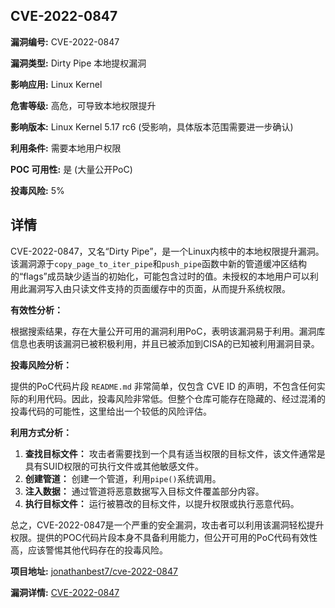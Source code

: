 ## CVE-2022-0847

**漏洞编号:** CVE-2022-0847

**漏洞类型:** Dirty Pipe 本地提权漏洞

**影响应用:** Linux Kernel

**危害等级:** 高危，可导致本地权限提升

**影响版本:** Linux Kernel 5.17 rc6 (受影响，具体版本范围需要进一步确认)

**利用条件:** 需要本地用户权限

**POC 可用性:** 是 (大量公开PoC)

**投毒风险:** 5%

## 详情

CVE-2022-0847，又名“Dirty Pipe”，是一个Linux内核中的本地权限提升漏洞。该漏洞源于`copy_page_to_iter_pipe`和`push_pipe`函数中新的管道缓冲区结构的“flags”成员缺少适当的初始化，可能包含过时的值。未授权的本地用户可以利用此漏洞写入由只读文件支持的页面缓存中的页面，从而提升系统权限。

**有效性分析：**

根据搜索结果，存在大量公开可用的漏洞利用PoC，表明该漏洞易于利用。漏洞库信息也表明该漏洞已被积极利用，并且已被添加到CISA的已知被利用漏洞目录。

**投毒风险分析：**

提供的PoC代码片段 `README.md` 非常简单，仅包含 CVE ID 的声明，不包含任何实际的利用代码。因此，投毒风险非常低。但整个仓库可能存在隐藏的、经过混淆的投毒代码的可能性，这里给出一个较低的风险评估。

**利用方式分析：**

1.  **查找目标文件：** 攻击者需要找到一个具有适当权限的目标文件，该文件通常是具有SUID权限的可执行文件或其他敏感文件。
2.  **创建管道：** 创建一个管道，利用`pipe()`系统调用。
3.  **注入数据：** 通过管道将恶意数据写入目标文件覆盖部分内容。
4.  **执行目标文件：** 运行被篡改的目标文件，以提升权限或执行恶意代码。

总之，CVE-2022-0847是一个严重的安全漏洞，攻击者可以利用该漏洞轻松提升权限。提供的POC代码片段本身不具备利用能力，但公开可用的PoC代码有效性高，应该警惕其他代码存在的投毒风险。

**项目地址:** [jonathanbest7/cve-2022-0847](https://github.com/jonathanbest7/cve-2022-0847)

**漏洞详情:** [CVE-2022-0847](https://nvd.nist.gov/vuln/detail/CVE-2022-0847)